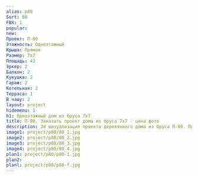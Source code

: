 ```yaml
---
alias: p80
Sort: 80
FBX: 1
popular: 
new: 
Проект: П-80
Этажность: Одноэтажный
Крыша: Прямая
Размер: 7х7
Площадь: 43
Эркер: 2
Балкон: 2
Кукушка: 2
Гараж: 2
Котельная: 2
Терраса: 1
В чашу: 2
layout: project
hidemenu: 1
h1: Одноэтажный дом из бруса 7х7
title: П-80. Заказать проект дома из бруса 7х7 - цена фото
description: 3d визуализация проекта деревянного дома из бруса П-80. Площадь 43 м2, размер 7х7. Вы можете внести любые изменения в проект.
image1: project/p80/80_1.jpg
image2: project/p80/80_2.jpg
image3: project/p80/80_3.jpg
image4: project/p80/80_4.jpg
plan1: project/p80/p80-1.jpg
plan2: 
planl: project/p80/p80-f.jpg
---
```

